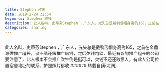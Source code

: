 ```yaml
---
title: Stephen 还钱
date: 2019-2-24 21:54
keywords: Stephen 还钱
description: 此人名叫，史蒂芬Stephen ，广东人，光头总是戴鸭舌帽身高约165，之前在金鼎源做推广组长，没业绩还跟推广借钱，之后欠钱跑路，最近有新的推广组长的公司要注意了，此人根本不会推广吹牛倒是挺可以，欠钱不还还敢黑人，有此人公司位置宿舍地址的联系、护照照片都收
categories: sharing
---
```

<td class="t_f" id="postmessage_3105956">

<br/>
此人名叫，史蒂芬Stephen ，广东人，光头总是戴鸭舌帽身高约165，之前在金鼎源做推广组长，没业绩还跟推广借钱，之后欠钱跑路，最近有新的推广组长的公司要注意了，此人根本不会推广吹牛倒是挺可以，欠钱不还还敢黑人，有此人公司位置宿舍地址的联系、护照照片都收</td>
###### 转载自[菲龙网]